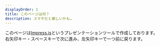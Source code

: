 ```yaml
---
displayOrder: 1
title: このページは何？
description: スマホだと厳しいかも…
---
```


このページは[Impress.js](impress.js.org)というプレゼンテーションツールで作成しております。
右矢印キー・スペースキーで次に進み、左矢印キーで一つ前に戻ります。
